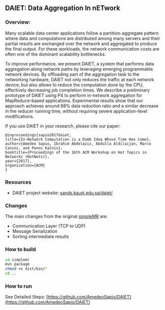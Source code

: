## DAIET: Data Aggregation In nETwork
### Overview:
Many scalable data center applications follow a partition-aggregate pattern where data and computations are distributed among many servers and their partial results are exchanged over the network and aggregated to produce the final output. For these workloads, the network communication costs are often one of the dominant scalability bottlenecks.

To improve performance, we present DAIET, a system that performs data aggregation along network paths by leveraging emerging programmable network devices. By offloading part of the aggregation task to the networking hardware, DAIET not only reduces the traffic at each network device, but also allows to reduce the computation done by the CPU, effectively decreasing job completion times.
We describe a preliminary prototype of DAIET using P4 to perform in-network aggregation for MapReduce-based applications.
Experimental results show that our approach achieves around 88\% data reduction ratio and a similar decrease in the reducer running time, without requiring severe application-level modifications.

If you use DAIET in your research, please cite our paper:
 ```
@inproceedings{sapio2017daiet,
 title={In-Network Computation is a Dumb Idea Whose Time Has Come},
 author={Amedeo Sapio, Ibrahim Abdelaziz, Abdulla Aldilaijan, Marco Canini, and Panos Kalnis},
 booktitle={Proceedings of the 16th ACM Workshop on Hot Topics in Networks (HotNets)},
 year={2017},
 organization={ACM}
}
 ```
### Resources
* DAIET project website: [sands.kaust.edu.sa/daiet/](http://sands.kaust.edu.sa/daiet/)

### Changes
The main changes from the original [simpleMR](https://github.com/wangchangli/simplemr) are:
* Communication Layer (TCP to UDP)
* Message Serialization 
* Sorting intermediate results

### How to build
```bash
cd simplemr
mvn package
chmod +x dist/bin/*
cd ..
```
### How to run
See Detailed Steps: [https://github.com/AmedeoSapio/DAIET](https://github.com/AmedeoSapio/DAIET)


